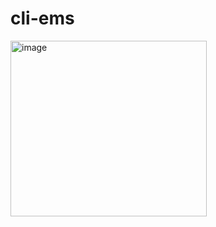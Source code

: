 # cli-ems
<img width="314" height="281" alt="image" src="https://github.com/user-attachments/assets/371c08fe-addd-46d8-b33c-ce1a2180c7d0" />
